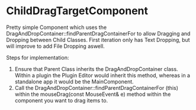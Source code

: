 # ChildDragTargetComponent
Pretty simple Component which uses the DragAndDropContainer::findParentDragContainerFor to allow Dragging and Dropping between Child Classes. First iteration only has Text Dropping, but will improve to add File Dropping aswell.

Steps for implementation:

1. Ensure that Parent Class inherits the DragAndDropContainer class. Within a plugin the Plugin Editor would inherit this method, whereas in a standalone app it would be the MainComponent.
2. Call the DragAndDropContainer::findParentDragContainerFor (this) within the mouseDrag(const MouseEvent& e) method within the component you want to drag items to.

